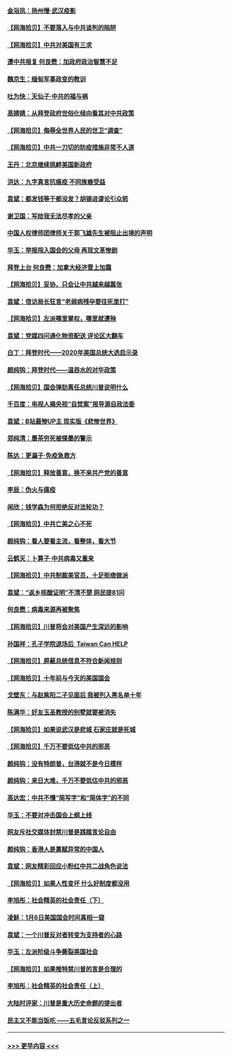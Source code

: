 #### [金浴凤：扬州慢‧武汉疫影](../pages/nsc993/n12737248.md?t=02070201) 
#### [【网海拾贝】不要落入与中共谈判的陷阱](../pages/nsc993/n12735229.md?t=02070201) 
#### [【网海拾贝】中共对美国有三求](../pages/nsc993/n12735197.md?t=02070201) 
#### [遭中共报复 何良懋：加政府政治智慧不足](../pages/nsc993/n12734323.md?t=02070201) 
#### [魏京生：缅甸军事政变的教训](../pages/nsc993/n12732470.md?t=02070201) 
#### [吐为快：天仙子·中共的福与祸](../pages/nsc993/n12732165.md?t=02070201) 
#### [高婧婧：从拜登政府世俗化倾向看其对中共政策](../pages/nsc993/n12730028.md?t=02070201) 
#### [【网海拾贝】侮辱全世界人民的世卫“调查”](../pages/nsc993/n12727884.md?t=02070201) 
#### [【网海拾贝】中共一刀切的防疫措施非常不人道](../pages/nsc993/n12724879.md?t=02070201) 
#### [王丹：北京继续挑衅美国新政府](../pages/nsc993/n12722456.md?t=02070201) 
#### [洪达：九字真言抗瘟疫 不同族裔受益](../pages/nsc993/n12722448.md?t=02070201) 
#### [袁斌：都发钱等于都没发？胡锡进谬论引众怒](../pages/nsc993/n12722393.md?t=02070201) 
#### [谢卫国：写给我无法尽孝的父亲](../pages/nsc993/n12720325.md?t=02070201) 
#### [中国人权律师团律师关于郭飞雄先生被阻止出境的声明](../pages/nsc993/n12720203.md?t=02070201) 
#### [华玉：举报闯入国会的父母 再现文革惨剧](../pages/nsc993/n12719070.md?t=02070201) 
#### [拜登上台 何良懋：加拿大经济雪上加霜](../pages/nsc993/n12718943.md?t=02070201) 
#### [【网海拾贝】妥协，只会让中共越来越嚣张](../pages/nsc993/n12717392.md?t=02070201) 
#### [袁斌：信访局长狂言“老弱病残孕要往死里打”](../pages/nsc993/n12717343.md?t=02070201) 
#### [【网海拾贝】左派哪里掌权，哪里就遭殃](../pages/nsc993/n12715009.md?t=02070201) 
#### [袁斌：党媒四问通化物资配送 评论区大翻车](../pages/nsc993/n12714950.md?t=02070201) 
#### [白丁：拜登时代——2020年美国总统大选启示录](../pages/nsc993/n12714920.md?t=02070201) 
#### [颜纯钩：拜登时代——温吞水的对华政策](../pages/nsc993/n12713245.md?t=02070201) 
#### [【网海拾贝】国会弹劾离任总统川普说明什么](../pages/nsc993/n12712816.md?t=02070201) 
#### [千百度：电视人揭央视“自焚案”报导源自政法委](../pages/nsc993/n12709760.md?t=02070201) 
#### [袁斌：B站最惨UP主 现实版《悲惨世界》](../pages/nsc993/n12709686.md?t=02070201) 
#### [郑纯清：墨茶穷死被搽墨的警示](../pages/nsc993/n12709262.md?t=02070201) 
#### [陈达：更漏子·免疫急救方](../pages/nsc993/n12709244.md?t=02070201) 
#### [【网海拾贝】释放善意，换不来共产党的善意](../pages/nsc993/n12708361.md?t=02070201) 
#### [李辰：伪火与瘟疫](../pages/nsc993/n12707981.md?t=02070201) 
#### [闻欣：钱学森为何拒绝反对法轮功？](../pages/nsc993/n12707407.md?t=02070201) 
#### [【网海拾贝】中共亡美之心不死](../pages/nsc993/n12707621.md?t=02070201) 
#### [颜纯钩：看人要看主流，看整体，看大节](../pages/nsc993/n12707536.md?t=02070201) 
#### [云鹤天：卜算子‧中共病毒又重来](../pages/nsc993/n12707408.md?t=02070201) 
#### [【网海拾贝】中共制裁美官员，十足街痞做派](../pages/nsc993/n12705115.md?t=02070201) 
#### [袁斌：“返乡核酸证明”不清不楚 网民提81问](../pages/nsc993/n12704982.md?t=02070201) 
#### [何良懋：病毒来源再被聚焦](../pages/nsc993/n12704944.md?t=02070201) 
#### [【网海拾贝】川普将会对美国产生深远的影响](../pages/nsc993/n12703045.md?t=02070201) 
#### [孙国祥：孔子学院退场后  Taiwan Can HELP](../pages/nsc993/n12702430.md?t=02070201) 
#### [【网海拾贝】屏蔽总统信息不符合新闻规则](../pages/nsc993/n12699998.md?t=02070201) 
#### [【网海拾贝】十年前与今天的美国国会](../pages/nsc993/n12696993.md?t=02070201) 
#### [戈壁东：与赵紫阳二子见面后 我被列入黑名单十年](../pages/nsc993/n12696215.md?t=02070201) 
#### [陈满华：好友玉圣教授的别墅就要被消失](../pages/nsc993/n12695411.md?t=02070201) 
#### [【网海拾贝】如果说武汉是悲城 石家庄就是死城](../pages/nsc993/n12694589.md?t=02070201) 
#### [【网海拾贝】千万不要低估中共的邪恶](../pages/nsc993/n12692771.md?t=02070201) 
#### [颜纯钩：没有特朗普，台港就不是今日模样](../pages/nsc993/n12692678.md?t=02070201) 
#### [颜纯钩：来日大难，千万不要低估中共的邪恶](../pages/nsc993/n12692080.md?t=02070201) 
#### [高达宏：中共不懂“简写字”和“简体字”的不同](../pages/nsc993/n12692068.md?t=02070201) 
#### [华玉：不要对冲击国会上纲上线](../pages/nsc993/n12689948.md?t=02070201) 
#### [网友斥社交媒体封禁川普是践踏言论自由](../pages/nsc993/n12687482.md?t=02070201) 
#### [颜纯钩：香港人是禀赋异常的中国人](../pages/nsc993/n12685142.md?t=02070201) 
#### [袁斌：网友精彩回应小粉红中共二战角色说法](../pages/nsc993/n12684994.md?t=02070201) 
#### [【网海拾贝】如果人性变坏 什么好制度都没用](../pages/nsc993/n12683000.md?t=02070201) 
#### [李旭彤：社会精英的社会责任（下）](../pages/nsc993/n12680604.md?t=02070201) 
#### [凌稣：1月6日美国国会时间真相一窥](../pages/nsc993/n12682780.md?t=02070201) 
#### [袁斌：一个川普反对者转变为支持者的心路](../pages/nsc993/n12682700.md?t=02070201) 
#### [华玉：左派阶级斗争撕裂美国社会](../pages/nsc993/n12681226.md?t=02070201) 
#### [【网海拾贝】如果推特禁川普的言是合理的](../pages/nsc993/n12681232.md?t=02070201) 
#### [李旭彤：社会精英的社会责任（上）](../pages/nsc993/n12680501.md?t=02070201) 
#### [大陆时评家：川普是重大历史命题的提出者](../pages/nsc993/n12679904.md?t=02070201) 
#### [民主又不能当饭吃 ——五毛言论反驳系列之一](../pages/nsc993/n12679877.md?t=02070201) 

----
#### [ >>> 更早内容 <<< ](../indexes/nsc993-earlier.md)
